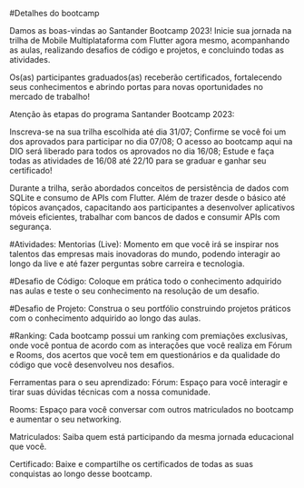 #Detalhes do bootcamp

Damos as boas-vindas ao Santander Bootcamp 2023! Inicie sua jornada na trilha de Mobile Multiplataforma com Flutter agora mesmo, acompanhando as aulas, realizando desafios de código e projetos, e concluindo todas as atividades.

Os(as) participantes graduados(as) receberão certificados, fortalecendo seus conhecimentos e abrindo portas para novas oportunidades no mercado de trabalho!

Atenção às etapas do programa Santander Bootcamp 2023:


Inscreva-se na sua trilha escolhida até dia 31/07;
Confirme se você foi um dos aprovados para participar no dia 07/08;
O acesso ao bootcamp aqui na DIO será liberado para todos os aprovados no dia 16/08;
Estude e faça todas as atividades de 16/08 até 22/10 para se graduar e ganhar seu certificado!

Durante a trilha, serão abordados conceitos de persistência de dados com SQLite e consumo de APIs com Flutter. Além de trazer desde o básico até tópicos avançados, capacitando aos participantes a desenvolver aplicativos móveis eficientes, trabalhar com bancos de dados e consumir APIs com segurança.

#Atividades:
Mentorias (Live): Momento em que você irá se inspirar nos talentos das empresas mais inovadoras do mundo, podendo interagir ao longo da live e até fazer perguntas sobre carreira e tecnologia.

#Desafio de Código: Coloque em prática todo o conhecimento adquirido nas aulas e teste o seu conhecimento na resolução de um desafio.

#Desafio de Projeto: Construa o seu portfólio construindo projetos práticos com o conhecimento adquirido ao longo das aulas.

#Ranking: Cada bootcamp possui um ranking com premiações exclusivas, onde você pontua de acordo com as interações que você realiza em Fórum e Rooms, dos acertos que você tem em questionários e da qualidade do código que você desenvolveu nos desafios.

Ferramentas para o seu aprendizado:
Fórum: Espaço para você interagir e tirar suas dúvidas técnicas com a nossa comunidade.

Rooms: Espaço para você conversar com outros matriculados no bootcamp e aumentar o seu networking.

Matriculados: Saiba quem está participando da mesma jornada educacional que você.

Certificado: Baixe e compartilhe os certificados de todas as suas conquistas ao longo desse bootcamp.

